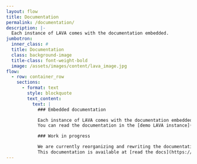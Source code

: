```yaml
---
layout: flow
title: Documentation
permalink: /documentation/
description: |-
  Each instance of LAVA comes with the documentation embedded.
jumbotron:
  inner_class: #
  title: Documentation
  class: background-image
  title-class: font-weight-bold
  image: /assets/images/content/lava_image.jpg
flow:
  - row: container_row
    sections:
      - format: text
        style: blockquote
        text_content:
          text: |
            ### Embedded documentation

            Each instance of LAVA comes with the documentation embedded.
            You can read the documentation in the [demo LAVA instance](https://master.lavasoftware.org/static/docs/v2/index.html).

            ### Work in progress

            We are currently reorganizing and rewriting the documentation from scratch to better address comments received from the community.
            This documentation is available at [read the docs](https://lava.readthedocs.io/).
---
```

